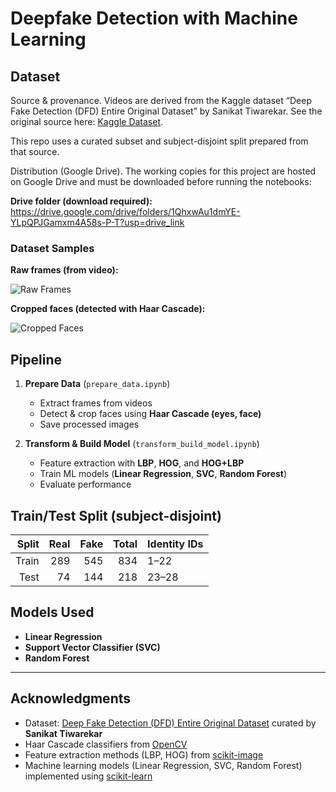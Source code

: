 # Deepfake Detection with Machine Learning

## Dataset

Source & provenance. Videos are derived from the Kaggle dataset “Deep Fake Detection (DFD) Entire Original Dataset” by Sanikat Tiwarekar. See the original source here: [Kaggle Dataset](https://www.kaggle.com/datasets/sanikatiwarekar/deep-fake-detection-dfd-entire-original-dataset).

This repo uses a curated subset and subject-disjoint split prepared from that source.

Distribution (Google Drive). The working copies for this project are hosted on Google Drive and must be downloaded before running the notebooks:

**Drive folder (download required):** https://drive.google.com/drive/folders/1QhxwAu1dmYE-YLpQPJGamxm4A58s-P-T?usp=drive_link

### Dataset Samples

**Raw frames (from video):**

![Raw Frames](https://res.cloudinary.com/dwt2cschx/image/upload/v1755594527/Screenshot_2025-08-19_160827_if6h0x.png)

**Cropped faces (detected with Haar Cascade):**

![Cropped Faces](https://res.cloudinary.com/dwt2cschx/image/upload/v1755594594/Screenshot_2025-08-19_160942_np59jc.png)

## Pipeline

1. **Prepare Data** (`prepare_data.ipynb`)  
   - Extract frames from videos  
   - Detect & crop faces using **Haar Cascade (eyes, face)**  
   - Save processed images  

2. **Transform & Build Model** (`transform_build_model.ipynb`)  
   - Feature extraction with **LBP**, **HOG**, and **HOG+LBP**  
   - Train ML models (**Linear Regression**, **SVC**, **Random Forest**)  
   - Evaluate performance  

## Train/Test Split (subject-disjoint)

| Split | Real | Fake | Total | Identity IDs |
| ----: | ---: | ---: | ----: | ------------ |
| Train |  289 |  545 |   834 | 1–22         |
|  Test |   74 |  144 |   218 | 23–28        |


## Models Used

- **Linear Regression**  
- **Support Vector Classifier (SVC)**  
- **Random Forest**  

---

## Acknowledgments

- Dataset: [Deep Fake Detection (DFD) Entire Original Dataset](https://www.kaggle.com/datasets/sanikatiwarekar/deep-fake-detection-dfd-entire-original-dataset) curated by **Sanikat Tiwarekar**  
- Haar Cascade classifiers from [OpenCV](https://docs.opencv.org/3.4/db/d28/tutorial_cascade_classifier.html)  
- Feature extraction methods (LBP, HOG) from [scikit-image](https://scikit-image.org/docs/stable/)  
- Machine learning models (Linear Regression, SVC, Random Forest) implemented using [scikit-learn](https://scikit-learn.org/stable/)  
